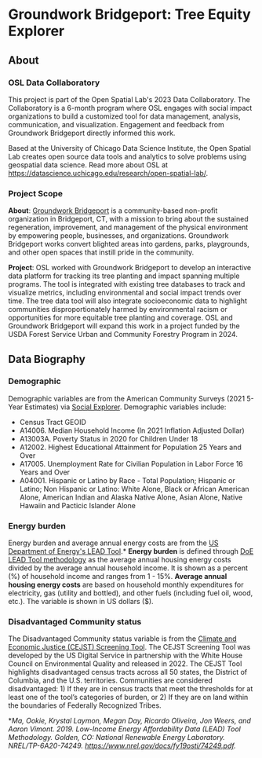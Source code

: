 # Groundwork Bridgeport: Tree Equity Explorer

## About

### OSL Data Collaboratory
This project is part of the Open Spatial Lab's 2023 Data Collaboratory. The Collaboratory is a 6-month program where OSL engages with social impact organizations to build a customized tool for data management, analysis, communication, and visualization. Engagement and feedback from Groundwork Bridgeport directly informed this work. 

Based at the University of Chicago Data Science Institute, the Open Spatial Lab creates open source data tools and analytics to solve problems using geospatial data science. Read more about OSL at https://datascience.uchicago.edu/research/open-spatial-lab/. 

### Project Scope
**About**: [Groundwork Bridgeport](https://www.groundworkbridgeport.org/) is a community-based non-profit organization in Bridgeport, CT, with a mission to bring about the sustained regeneration, improvement, and management of the physical environment by empowering people, businesses, and organizations. Groundwork Bridgeport works convert blighted areas into gardens, parks, playgrounds, and other open spaces that instill pride in the community. 

**Project**: OSL worked with Groundwork Bridgeport to develop an interactive data platform for tracking its tree planting and impact spanning multiple programs. The tool is integrated with existing tree databases to track and visualize metrics, including environmental and social impact trends over time. The tree data tool will also integrate socioeconomic data to highlight communities disproportionately harmed by environmental racism or opportunities for more equitable tree planting and coverage. OSL and Groundwork Bridgeport will expand this work in a project funded by the USDA Forest Service Urban and Community Forestry Program in 2024. 

## Data Biography

### Demographic
Demographic variables are from the American Community Surveys (2021 5-Year Estimates) via [Social Explorer](https://www.socialexplorer.com/explore-tables). Demographic variables include:
- Census Tract GEOID
- A14006. Median Household Income (In 2021 Inflation Adjusted Dollar)
- A13003A. Poverty Status in 2020 for Children Under 18
- A12002. Highest Educational Attainment for Population 25 Years and Over
- A17005. Unemployment Rate for Civilian Population in Labor Force 16 Years and Over
- A04001. Hispanic or Latino by Race - Total Population; Hispanic or Latino; Non Hispanic or Latino: White Alone, Black or African American Alone, American Indian and Alaska Native Alone, Asian Alone, Native Hawaiin and Pacticic Islander Alone

### Energy burden
Energy burden and average annual energy costs are from the [US Department of Energy's LEAD Tool](https://www.energy.gov/scep/slsc/lead-tool).* **Energy burden** is defined through [DoE LEAD Tool methodology](https://lead.openei.org/docs/LEAD-Tool-Methodology.pdf) as the average annual housing energy costs divided by the average annual household income. It is shown as a percent (%) of household income and ranges from 1 - 15%. **Average annual housing energy costs** are based on household monthly expenditures for electricity, gas (utility and bottled), and other fuels (including fuel oil, wood, etc.). The variable is shown in US dollars ($). 

### Disadvantaged Community status
The Disadvantaged Community status variable is from the [Climate and Economic Justice (CEJST) Screening Tool](https://screeningtool.geoplatform.gov/en/#3/33.47/-97.5). The CEJST Screening Tool was developed by the US Digital Service in partnership with the White House Council on Environmental Quality and released in 2022. The CEJST Tool highlights disadvantaged census tracts across all 50 states, the District of Columbia, and the U.S. territories. Communities are considered disadvantaged: 1) If they are in census tracts that meet the thresholds for at least one of the tool’s categories of burden, or 2) If they are on land within the boundaries of Federally Recognized Tribes.

*_Ma, Ookie, Krystal Laymon, Megan Day, Ricardo Oliveira, Jon Weers, and Aaron Vimont. 2019.
Low-Income Energy Affordability Data (LEAD) Tool Methodology. Golden, CO: National
Renewable Energy Laboratory. NREL/TP-6A20-74249. https://www.nrel.gov/docs/fy19osti/74249.pdf._
